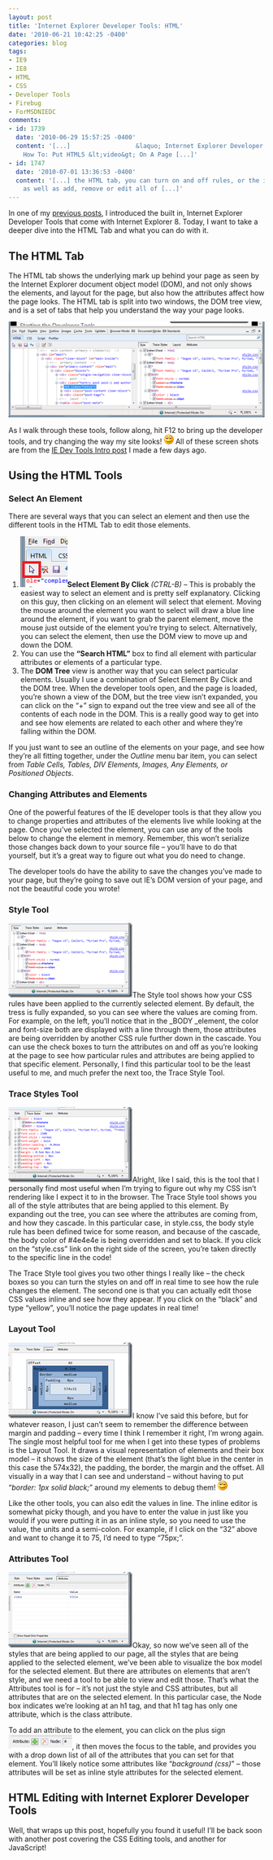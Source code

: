 ```yaml
---
layout: post
title: 'Internet Explorer Developer Tools: HTML'
date: '2010-06-21 10:42:25 -0400'
categories: blog
tags:
- IE9
- IE8
- HTML
- CSS
- Developer Tools
- Firebug
- ForMSDNIEDC
comments:
- id: 1739
  date: '2010-06-29 15:57:25 -0400'
  content: '[...]                  &laquo; Internet Explorer Developer Tools: HTML
    How To: Put HTML5 &lt;video&gt; On A Page [...]'
- id: 1747
  date: '2010-07-01 13:36:53 -0400'
  content: '[...] the HTML tab, you can turn on and off rules, or the individual attributes
    as well as add, remove or edit all of [...]'
---
```


In one of my [previous posts](http://petelepage.com/blog/2010/06/internet-explorer-developer-tools/), I introduced the built in, Internet Explorer Developer Tools that come with Internet Explorer 8. Today, I want to take a deeper dive into the HTML Tab and what you can do with it.

## The HTML Tab

The HTML tab shows the underlying mark up behind your page as seen by the Internet Explorer document object model (DOM), and not only shows the elements, and layout for the page, but also how the attributes affect how the page looks. The HTML tab is split into two windows, the DOM tree view, and is a set of tabs that help you understand the way your page looks.

[![DevTools1](/assets/DevTools1_thumb.png "DevTools1")](/assets/DevTools1.png)

 As I walk through these tools, follow along, hit F12 to bring up the developer tools, and try changing the way my site looks! ![Smile](/assets/wlEmoticonsmile1.png) All of these screen shots are from the [IE Dev Tools Intro post](http://petelepage.com/blog/2010/06/internet-explorer-developer-tools/) I made a few days ago.

## Using the HTML Tools

### Select An Element

<p>There are several ways that you can select an element and then use the different tools in the HTML Tab to edit those elements.

1.  ![DevTools-SelectByClick](/assets/DevToolsSelectByClick.png "DevTools-SelectByClick")**Select Element By Click** _(CTRL-B)_ – This is probably the easiest way to select an element and is pretty self explanatory. Clicking on this guy, then clicking on an element will select that element. Moving the mouse around the element you want to select will draw a blue line around the element, if you want to grab the parent element, move the mouse just outside of the element you’re trying to select. Alternatively, you can select the element, then use the DOM view to move up and down the DOM. 
2.  You can use the **“Search HTML”** box to find all element with particular attributes or elements of a particular type. 
3.  The **DOM Tree** view is another way that you can select particular elements. Usually I use a combination of Select Element By Click and the DOM tree. When the developer tools open, and the page is loaded, you’re shown a view of the DOM, but the tree view isn’t expanded, you can click on the “+” sign to expand out the tree view and see all of the contents of each node in the DOM. This is a really good way to get into and see how elements are related to each other and where they’re falling within the DOM. 

If you just want to see an outline of the elements on your page, and see how they’re all fitting together, under the _Outline_ menu bar item, you can select from _Table Cells, Tables, DIV Elements, Images, Any Elements, _or_ Positioned Objects_. 

### Changing Attributes and Elements

One of the powerful features of the IE developer tools is that they allow you to change properties and attributes of the elements live while looking at the page. Once you’ve selected the element, you can use any of the tools below to change the element in memory. Remember, this won’t serialize those changes back down to your source file – you’ll have to do that yourself, but it’s a great way to figure out what you do need to change. 

The developer tools do have the ability to save the changes you’ve made to your page, but they’re going to save out IE’s DOM version of your page, and not the beautiful code you wrote!

### Style Tool

[![DevTools-Style](/assets/DevToolsStyle_thumb.png "DevTools-Style")](/assets/DevToolsStyle.png)The Style tool shows how your CSS rules have been applied to the currently selected element. By default, the tress is fully expanded, so you can see where the values are coming from. For example, on the left, you’ll notice that in the _BODY _element, the color and font-size both are displayed with a line through them, those attributes are being overridden by another CSS rule further down in the cascade. You can use the check boxes to turn the attributes on and off as you’re looking at the page to see how particular rules and attributes are being applied to that specific element. Personally, I find this particular tool to be the least useful to me, and much prefer the next too, the Trace Style Tool.

### Trace Styles Tool

[![DevTools-Trace](/assets/DevToolsTrace_thumb.png "DevTools-Trace")](/assets/DevToolsTrace.png)Alright, like I said, this is the tool that I personally find most useful when I’m trying to figure out why my CSS isn’t rendering like I expect it to in the browser. The Trace Style tool shows you all of the style attributes that are being applied to this element. By expanding out the tree, you can see where the attributes are coming from, and how they cascade. In this particular case, in style.css, the body style rule has been defined twice for some reason, and because of the cascade, the body color of #4e4e4e is being overridden and set to black. If you click on the “style.css” link on the right side of the screen, you’re taken directly to the specific line in the code! 

The Trace Style tool gives you two other things I really like – the check boxes so you can turn the styles on and off in real time to see how the rule changes the element. The second one is that you can actually edit those CSS values inline and see how they appear. If you click on the “black” and type “yellow”, you’ll notice the page updates in real time!

### Layout Tool

[![DevTools-Layout](/assets/DevToolsLayout_thumb.png "DevTools-Layout")](/assets/DevToolsLayout.png)I know I’ve said this before, but for whatever reason, I just can’t seem to remember the difference between margin and padding – every time I think I remember it right, I’m wrong again. The single most helpful tool for me when I get into these types of problems is the Layout Tool. It draws a visual representation of elements and their box model – it shows the size of the element (that’s the light blue in the center in this case the 574x32), the padding, the border, the margin and the offset. All visually in a way that I can see and understand – without having to put “_border: 1px solid black;_” around my elements to debug them! ![Smile](/assets/wlEmoticonsmile1.png) 

Like the other tools, you can also edit the values in line. The inline editor is somewhat picky though, and you have to enter the value in just like you would if you were putting it in as an inline style, so you need to use the value, the units and a semi-colon. For example, if I click on the “32” above and want to change it to 75, I’d need to type “75px;”. 

### Attributes Tool

[![DevTools-Attributes](/assets/DevToolsAttributes_thumb.png "DevTools-Attributes")](/assets/DevToolsAttributes.png)Okay, so now we’ve seen all of the styles that are being applied to our page, all the styles that are being applied to the selected element, we’ve been able to visualize the box model for the selected element. But there are attributes on elements that aren’t style, and we need a tool to be able to view and edit those. That’s what the Attributes tool is for – it’s not just the style and CSS attributes, but all attributes that are on the selected element. In this particular case, the Node box indicates we’re looking at an h1 tag, and that h1 tag has only one attribute, which is the class attribute.

To add an attribute to the element, you can click on the plus sign ![DevTools-AttributesEditor](/assets/DevToolsAttributesEditor.png "DevTools-AttributesEditor"), it then moves the focus to the table, and provides you with a drop down list of all of the attributes that you can set for that element. You’ll likely notice some attributes like “_background (css)_” – those attributes will be set as inline style attributes for the selected element.

## HTML Editing with Internet Explorer Developer Tools

Well, that wraps up this post, hopefully you found it useful! I’ll be back soon with another post covering the CSS Editing tools, and another for JavaScript! 